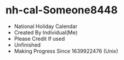 # nh-cal-Someone8448
- National Holiday Calendar
- Created By Individual(Me)
- Please Credit If used 
- Unfinished
- Making Progress Since 1639922476 (Unix)

